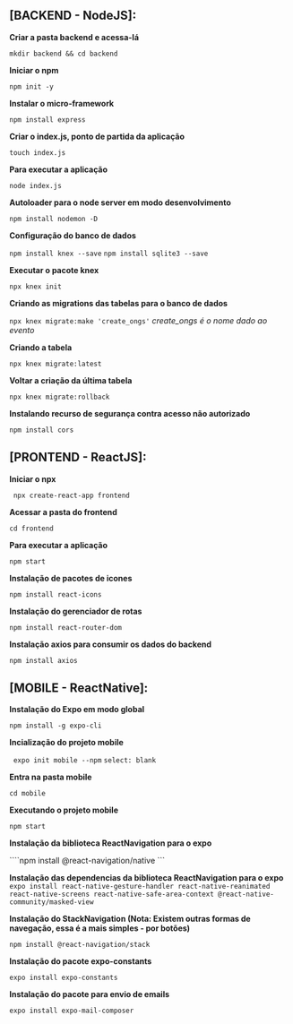 ## [BACKEND - NodeJS]:

__Criar a pasta backend e acessa-lá__

``` mkdir backend && cd backend ```

__Iniciar o npm__

``` npm init -y ```

__Instalar o micro-framework__

``` npm install express ```

__Criar o index.js, ponto de partida da aplicação__

``` touch index.js ```

__Para executar a aplicação__

``` node index.js ```

__Autoloader para o node server em modo desenvolvimento__

``` npm install nodemon -D ```

__Configuração do banco de dados__

``` npm install knex --save ```
``` npm install sqlite3 --save ```

__Executar o pacote knex__

``` npx knex init ```

__Criando as migrations das tabelas para o banco de dados__

``` npx knex migrate:make 'create_ongs' ``` _*create_ongs é o nome dado ao evento*_

__Criando a tabela__

``` npx knex migrate:latest ```

__Voltar a criação da última tabela__

``` npx knex migrate:rollback ```

__Instalando recurso de segurança contra acesso não autorizado__

``` npm install cors ```

## [PRONTEND - ReactJS]:

__Iniciar o npx__

``` npx create-react-app frontend```

__Acessar a pasta do frontend__

``` cd frontend ```

__Para executar a aplicação__

``` npm start ```

__Instalação de pacotes de icones__

``` npm install react-icons ```

__Instalação do gerenciador de rotas__

``` npm install react-router-dom ```

__Instalação axios para consumir os dados do backend__

``` npm install axios ```

## [MOBILE - ReactNative]:

__Instalação do Expo em modo global__

``` npm install -g expo-cli ```

__Incialização do projeto mobile__

``` expo init mobile --npm```
``` select: blank ```

__Entra na pasta mobile__

``` cd mobile ```

__Executando o projeto mobile__

``` npm start ```

__Instalação da biblioteca ReactNavigation para o expo__

````npm install @react-navigation/native ```

__Instalação das dependencias da biblioteca ReactNavigation para o expo__
``` expo install react-native-gesture-handler react-native-reanimated react-native-screens react-native-safe-area-context @react-native-community/masked-view ```

__Instalação do StackNavigation (Nota: Existem outras formas de navegação, essa é a mais simples - por botões)__

``` npm install @react-navigation/stack ```

__Instalação do pacote expo-constants__

``` expo install expo-constants ```

__Instalação do pacote para envio de emails__

``` expo install expo-mail-composer ```
